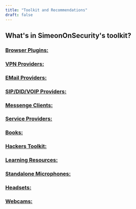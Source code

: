 ```yaml
---
title: "Toolkit and Recommendations"
draft: false
---
```


## What's in SimeonOnSecurity's toolkit?


### [Browser Plugins:](/recommendations/browser_plugins)

### [VPN Providers:](/recommendations/vpns)

### [EMail Providers:](/recommendations/email)

### [SIP/DID/VOIP Providers:](/recommendations/voip)

### [Messenge Clients:](/recommendations/messengers)

### [Service Providers:](/recommendations/services)

### [Books:](/recommendations/books)

### [Hackers Toolkit:](/recommendations/hacker_hardware)

### [Learning Resources:](/recommendations/learning_resources)

### [Standalone Microphones:](/recommendations/microphones)

### [Headsets:](/recommendations/headsets)

### [Webcams:](/recommendations/webcams)



